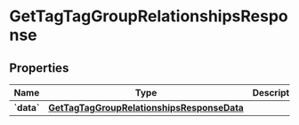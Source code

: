 
# GetTagTagGroupRelationshipsResponse

## Properties
| Name | Type | Description | Notes |
| ------------ | ------------- | ------------- | ------------- |
| **&#x60;data&#x60;** | [**GetTagTagGroupRelationshipsResponseData**](GetTagTagGroupRelationshipsResponseData.md) |  |  |




